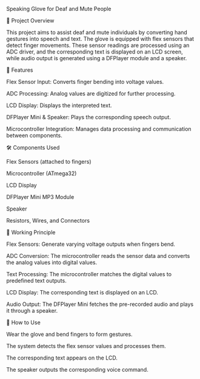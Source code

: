 
Speaking Glove for Deaf and Mute People

📌 Project Overview

This project aims to assist deaf and mute individuals by converting hand gestures into speech and text. The glove is equipped with flex sensors that detect finger movements. These sensor readings are processed using an ADC driver, and the corresponding text is displayed on an LCD screen, while audio output is generated using a DFPlayer module and a speaker.

🎯 Features

Flex Sensor Input: Converts finger bending into voltage values.

ADC Processing: Analog values are digitized for further processing.

LCD Display: Displays the interpreted text.

DFPlayer Mini & Speaker: Plays the corresponding speech output.

Microcontroller Integration: Manages data processing and communication between components.

🛠️ Components Used

Flex Sensors (attached to fingers)

Microcontroller (ATmega32)

LCD Display

DFPlayer Mini MP3 Module

Speaker

Resistors, Wires, and Connectors

🔧 Working Principle

Flex Sensors: Generate varying voltage outputs when fingers bend.

ADC Conversion: The microcontroller reads the sensor data and converts the analog values into digital values.

Text Processing: The microcontroller matches the digital values to predefined text outputs.

LCD Display: The corresponding text is displayed on an LCD.

Audio Output: The DFPlayer Mini fetches the pre-recorded audio and plays it through a speaker.

📌 How to Use

Wear the glove and bend fingers to form gestures.

The system detects the flex sensor values and processes them.

The corresponding text appears on the LCD.

The speaker outputs the corresponding voice command.
